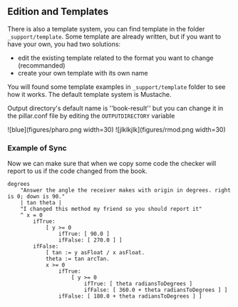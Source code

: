 ## Edition and Templates

There is also a template system, you can find template in the folder `_support/template`.
Some template are already written, but if you want to have your own, you had two solutions:
- edit the existing template related to the format you want to change (recommanded)
- create your own template with its own name

You will found some template examples in `_support/template` folder to see how it works.
The default template system is Mustache.

Output directory's default name is ''book-result'' but you can change it in the pillar.conf file by editing the
`OUTPUTDIRECTORY` variable


![blue](figures/pharo.png width=30)
![jlklkjlk](figures/rmod.png width=30)


### Example of Sync

Now we can make sure that when we copy some code the checker will report to us if the code changed from the book.

```sync=true&origin=Point >> #degrees
degrees	"Answer the angle the receiver makes with origin in degrees. right is 0; down is 90."	| tan theta |
	"I changed this method my friend so you should report it"	^ x = 0		ifTrue:			[ y >= 0				ifTrue: [ 90.0 ]				ifFalse: [ 270.0 ] ]		ifFalse:			[ tan := y asFloat / x asFloat.			theta := tan arcTan.			x >= 0				ifTrue:					[ y >= 0						ifTrue: [ theta radiansToDegrees ]						ifFalse: [ 360.0 + theta radiansToDegrees ] ]				ifFalse: [ 180.0 + theta radiansToDegrees ] ]
```

